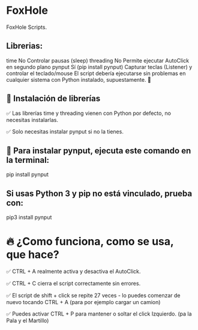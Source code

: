 # FoxHole
FoxHole Scripts.

## Librerias:

time	No	Controlar pausas (sleep)
threading	No	Permite ejecutar AutoClick en segundo plano
pynput	Sí (pip install pynput)	Capturar teclas (Listener) y controlar el teclado/mouse
El script debería ejecutarse sin problemas en cualquier sistema con Python instalado, supuestamente. 🚀

## 🚀 Instalación de librerías

✅ Las librerías time y threading vienen con Python por defecto, no necesitas instalarlas.

✅ Solo necesitas instalar pynput si no la tienes.

## 📌 Para instalar pynput, ejecuta este comando en la terminal:
pip install pynput

## Si usas Python 3 y pip no está vinculado, prueba con:
pip3 install pynput

# 🔥 ¿Como funciona, como se usa, que hace?

✅ CTRL + A realmente activa y desactiva el AutoClick.

✅ CTRL + C cierra el script correctamente sin errores.

✅ El script de shift + click se repite 27 veces - lo puedes comenzar de nuevo tocando CTRL + A (para por ejemplo cargar un camion)

✅ Puedes activar CTRL + P para mantener o soltar el click  Izquierdo. (pa la Pala y el Martillo) 
